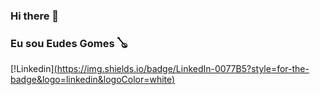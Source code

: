 ### Hi there 👋
### Eu sou Eudes Gomes 🪕
[!Linkedin][(https://img.shields.io/badge/LinkedIn-0077B5?style=for-the-badge&logo=linkedin&logoColor=white)](https://www.linkedin.com/in/eudes-gomes-1b3b94b5/)
